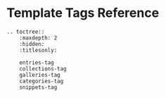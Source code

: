 # Template Tags Reference


```eval_rst
.. toctree::
    :maxdepth: 2
    :hidden:
    :titlesonly:

    entries-tag
    collections-tag
    galleries-tag
    categories-tag
    snippets-tag
```